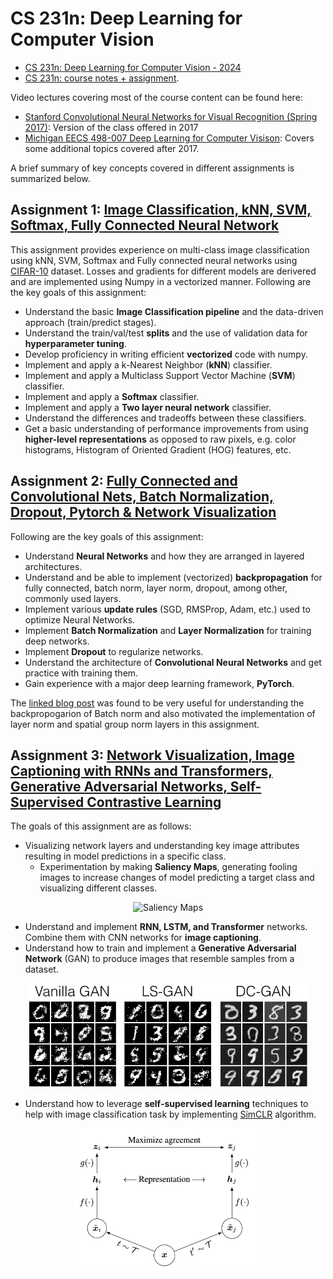 # CS 231n: Deep Learning for Computer Vision
- [CS 231n: Deep Learning for Computer Vision - 2024](http://vision.stanford.edu/teaching/cs231n/schedule.html)
- [CS 231n: course notes + assignment](https://cs231n.github.io/).

Video lectures covering most of the course content can be found here:
- [Stanford Convolutional Neural Networks for Visual Recognition (Spring 2017)](https://www.youtube.com/playlist?list=PL3FW7Lu3i5JvHM8ljYj-zLfQRF3EO8sYv): Version of the class offered in 2017
- [Michigan EECS 498-007 Deep Learning for Computer Visison](https://www.youtube.com/playlist?list=PL5-TkQAfAZFbzxjBHtzdVCWE0Zbhomg7r): Covers some additional topics covered after 2017.

A brief summary of key concepts covered in different assignments is summarized below.

## Assignment 1: [Image Classification, kNN, SVM, Softmax, Fully Connected Neural Network](assignment1)
This assignment provides experience on multi-class image classification using kNN, SVM, Softmax and Fully connected neural networks using [CIFAR-10](https://www.cs.toronto.edu/~kriz/cifar.html) dataset. Losses and gradients for different models are derivered and are implemented using Numpy in a vectorized manner. Following are the key goals of this assignment:
- Understand the basic **Image Classification pipeline** and the data-driven approach (train/predict stages).
- Understand the train/val/test **splits** and the use of validation data for **hyperparameter tuning**.
- Develop proficiency in writing efficient **vectorized** code with numpy.
- Implement and apply a k-Nearest Neighbor (**kNN**) classifier.
- Implement and apply a Multiclass Support Vector Machine (**SVM**) classifier.
- Implement and apply a **Softmax** classifier.
- Implement and apply a **Two layer neural network** classifier.
- Understand the differences and tradeoffs between these classifiers.
- Get a basic understanding of performance improvements from using **higher-level representations** as opposed to raw pixels, e.g. color histograms, Histogram of Oriented Gradient (HOG) features, etc.

## Assignment 2: [Fully Connected and Convolutional Nets, Batch Normalization, Dropout, Pytorch & Network Visualization](assignment2)
Following are the key goals of this assignment:
- Understand **Neural Networks** and how they are arranged in layered architectures.
- Understand and be able to implement (vectorized) **backpropagation** for fully connected, batch norm, layer norm, dropout, 
    among other, commonly used layers.
- Implement various **update rules** (SGD, RMSProp, Adam, etc.) used to optimize Neural Networks.
- Implement **Batch Normalization** and **Layer Normalization** for training deep networks.
- Implement **Dropout** to regularize networks.
- Understand the architecture of **Convolutional Neural Networks** and get practice with training them.
- Gain experience with a major deep learning framework, **PyTorch**.

The [linked blog post](https://kratzert.github.io/2016/02/12/understanding-the-gradient-flow-through-the-batch-normalization-layer.html) 
was found to be very useful for understanding the backpropogarion of Batch norm and also motivated the implementation 
of layer norm and spatial group norm layers in this assignment.

## Assignment 3: [Network Visualization, Image Captioning with RNNs and Transformers, Generative Adversarial Networks, Self-Supervised Contrastive Learning](assignment3)
The goals of this assignment are as follows:
- Visualizing network layers and understanding key image attributes resulting in model predictions in a specific class.
    - Experimentation by making **Saliency Maps**, generating fooling images to increase changes of model predicting a target class and visualizing different classes. 

<p align="center">
<img src="assignment3/images/Saliency_maps.png" alt="Saliency Maps" width="450"/> 
</p>

- Understand and implement **RNN, LSTM, and Transformer** networks. Combine them with CNN networks for **image captioning**.
- Understand how to train and implement a **Generative Adversarial Network** (GAN) to produce images that resemble samples from a dataset.

<p align="center">
<img src="assignment3/images/gan_outputs_pytorch.png" alt="Vanilla, Least Square, Deep Convolutional GAN outputs on MNIST dataset" width="450"/> 
</p>

- Understand how to leverage **self-supervised learning** techniques to help with image classification task by implementing [SimCLR](https://arxiv.org/pdf/2002.05709.pdf) algorithm.

<p align="center">
<img src="assignment3/images/simclr_fig2.png" alt="SimCLR algorithm implemented in this assignment" width="300"/> 
</p>
